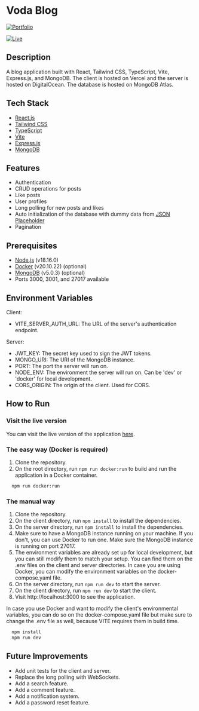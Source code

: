 # Voda Blog

[![Portfolio](https://img.shields.io/badge/portfolio-fzachopoulos.com-blue?style=for-the-badge)](https://fzachopoulos.com/)

[![Live](https://img.shields.io/badge/live-blog.fzachopoulos.com-g?style=for-the-badge&logo=vercel)](https://blog.fzachopoulos.com/)

## Description

A blog application built with React, Tailwind CSS, TypeScript, Vite, Express.js, and MongoDB. The client is hosted on Vercel and the server is hosted on DigitalOcean. The database is hosted on MongoDB Atlas.

## Tech Stack

- [React.js](https://reactjs.org/)
- [Tailwind CSS](https://tailwindcss.com/)
- [TypeScript](https://www.typescriptlang.org/)
- [Vite](https://vitejs.dev/)
- [Express.js](https://expressjs.com/)
- [MongoDB](https://www.mongodb.com/)

## Features

- Authentication
- CRUD operations for posts
- Like posts
- User profiles
- Long polling for new posts and likes
- Auto initialization of the database with dummy data from [JSON Placeholder](https://jsonplaceholder.typicode.com/)
- Pagination

## Prerequisites

- [Node.js](https://nodejs.org/en/) (v18.16.0)
- [Docker](https://www.docker.com/) (v20.10.22) (optional)
- [MongoDB](https://www.mongodb.com/) (v5.0.3) (optional)
- Ports 3000, 3001, and 27017 available

## Environment Variables

Client:

- VITE_SERVER_AUTH_URL: The URL of the server's authentication endpoint.

Server:

- JWT_KEY: The secret key used to sign the JWT tokens.
- MONGO_URI: The URI of the MongoDB instance.
- PORT: The port the server will run on.
- NODE_ENV: The environment the server will run on. Can be 'dev' or 'docker' for local development.
- CORS_ORIGIN: The origin of the client. Used for CORS.

## How to Run

### Visit the live version

You can visit the live version of the application [here](https://blog.fzachopoulos.com/).

### The easy way (Docker is required)

1. Clone the repository.
2. On the root directory, run `npm run docker:run` to build and run the application in a Docker container.

```bash
  npm run docker:run
```

### The manual way

1. Clone the repository.
2. On the client directory, run `npm install` to install the dependencies.
3. On the server directory, run `npm install` to install the dependencies.
4. Make sure to have a MongoDB instance running on your machine. If you don't, you can use Docker to run one. Make sure the MongoDB instance is running on port 27017.
5. The environment variables are already set up for local development, but you can still modify them to match your setup. You can find them on the .env files on the client and server directories. In case you are using Docker, you can modify the environment variables on the docker-compose.yaml file.
6. On the server directory, run `npm run dev` to start the server.
7. On the client directory, run `npm run dev` to start the client.
8. Visit http://localhost:3000 to see the application.

In case you use Docker and want to modify the client's environmental variables, you can do so on the docker-compose.yaml file but make sure to change the .env file as well, because VITE requires them in build time.

```bash
  npm install
  npm run dev
```

## Future Improvements

- Add unit tests for the client and server.
- Replace the long polling with WebSockets.
- Add a search feature.
- Add a comment feature.
- Add a notification system.
- Add a password reset feature.
